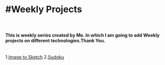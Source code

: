 <h1><b>#Weekly Projects</b></h1><br>
<h4>This is weekly series created by Me. In which I am going to add Weekly projects on different technologies.Thank You.</h4><br>
1.<a href="https://github.com/Manavjangid/Image-to-Sketch">Image to Sketch</a>
2.<a href="https://github.com/Manavjangid/Sudoku">Sudoku</a>
